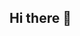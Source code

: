 ## Hi there 👋

<!--
**GurkanwarSingh56/GurkanwarSingh56** is a ✨ _special_ ✨ repository because its `README.md` (this file) appears on your GitHub profile.

Here are some ideas to get you started:
- 🔭 I’m currently working on developing a web application for a local business.
- 🌱 I’m currently learning React and Node.js to improve my full-stack development skills.
- 👯 I’m looking to collaborate on open-source projects related to web development and AI.
- 🤔 I’m looking for help with optimizing my code for performance and scalability.
- 💬 Ask me about web development, JavaScript frameworks, or AI applications.
- 📫 How to reach me: gurkanwarsingh56@gmail.com
- 😄 Pronouns: he/him
- ⚡ Fun fact: I can solve a Rubik's cube in under a minute!
--!>